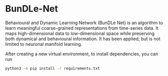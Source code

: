 # BunDLe-Net
Behavioural and Dynamic Learning Network (BunDLe Net) is an algorithm to learn meaningful coarse-grained representations from time-series data. It maps high-dimensional data to low-dimensional space while preserving both dynamical and behavioural information. It has been applied, but is not limited to neuronal manifold learning. 

After creating a new virtual environment, to install dependencies, you can run
```bash
python3 -m pip install -r requirements.txt
```
